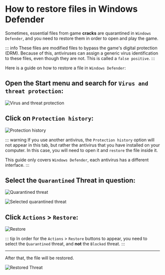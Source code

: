 # How to restore files in Windows Defender

Sometimes, essential files from game **cracks** are quarantined in `Windows Defender`, and you need to restore them in order to open and play the game.

::: info These files are modified files to bypass the game's digital protection (DRM). Because of this, antiviruses can assign a generic virus identification to these files, even though they are not. This is called a `false positive`. 
:::

Here is a guide on how to restore a file in `Windows Defender`:

## Open the Start menu and search for `Virus and threat protection`:

![Virus and threat protection](/en/assets/guides/virus-and-threat-protection.png)

## Click on `Protection history`:

![Protection history](/en/assets/guides/protection-history.png)

::: warning If you use another antivirus, the `Protection history` option will not appear in this tab, but rather the antivirus that you have installed on your computer. In this case, you will need to open it and `restore` the file inside it.

This guide only covers `Windows Defender`, each antivirus has a different interface. 
:::

## Select the `Quarantined` Threat in question:

![Quarantined threat](/en/assets/guides/quarantined-threat.png)

![Selected quarantined threat](/en/assets/guides/selected-quarantined-threat.png)

## Click `Actions` > `Restore`:

![Restore](/en/assets/guides/restore.png)

::: tip In order for the `Actions` > `Restore` buttons to appear, you need to select the `Quarantined` threat, and **not** the `Blocked` threat.
:::

___

After that, the file will be restored.

![Restored Threat](/en/assets/guides/restored-threat.png)